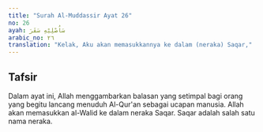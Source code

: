 ```yaml
---
title: "Surah Al-Muddassir Ayat 26"
no: 26
ayah: سَاُصْلِيْهِ سَقَرَ
arabic_no: ٢٦
translation: "Kelak, Aku akan memasukkannya ke dalam (neraka) Saqar,"
---
```


## Tafsir

Dalam ayat ini, Allah menggambarkan balasan yang setimpal bagi orang yang begitu lancang menuduh Al-Qur'an sebagai ucapan manusia. Allah akan memasukkan al-Walid ke dalam neraka Saqar. Saqar adalah salah satu nama neraka.